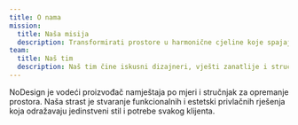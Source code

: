 ```yaml
---
title: O nama
mission:
  title: Naša misija
  description: Transformirati prostore u harmonične cjeline koje spajaju funkcionalnost, estetiku i osobnost, koristeći vrhunske materijale i inovativni dizajn.
team:
  title: Naš tim
  description: Naš tim čine iskusni dizajneri, vješti zanatlije i stručnjaci za opremanje prostora. Zajedno radimo na tome da vaše ideje pretvorimo u stvarnost, pružajući personalizirano iskustvo od koncepta do realizacije.
---
```


NoDesign je vodeći proizvođač namještaja po mjeri i stručnjak za opremanje prostora. Naša strast je stvaranje funkcionalnih i estetski privlačnih rješenja koja odražavaju jedinstveni stil i potrebe svakog klijenta.
